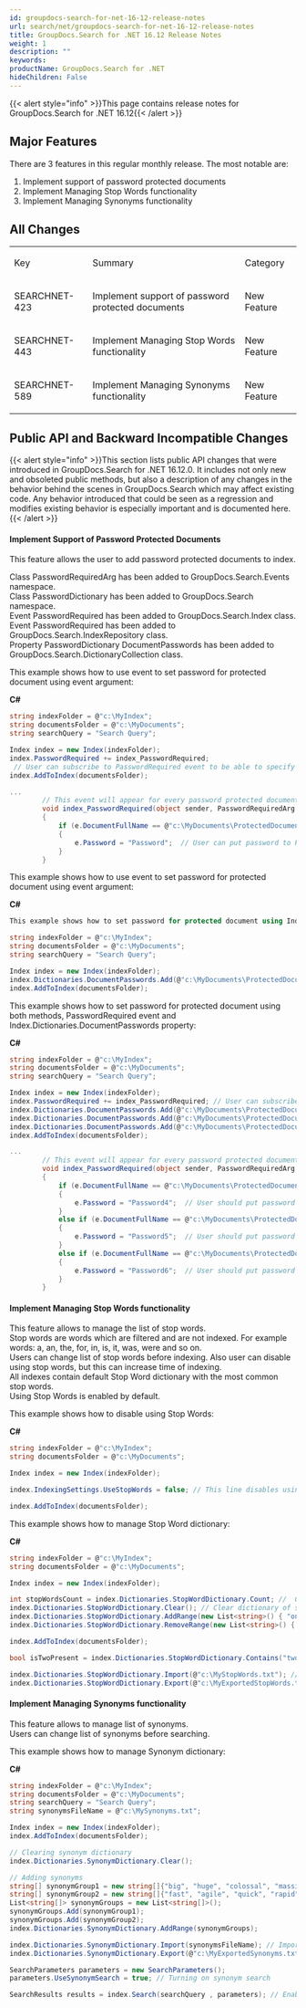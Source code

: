 ```yaml
---
id: groupdocs-search-for-net-16-12-release-notes
url: search/net/groupdocs-search-for-net-16-12-release-notes
title: GroupDocs.Search for .NET 16.12 Release Notes
weight: 1
description: ""
keywords: 
productName: GroupDocs.Search for .NET
hideChildren: False
---
```

{{< alert style="info" >}}This page contains release notes for GroupDocs.Search for .NET 16.12{{< /alert >}}

## Major Features

There are 3 features in this regular monthly release. The most notable are:

1.  Implement support of password protected documents
2.  Implement Managing Stop Words functionality
3.  Implement Managing Synonyms functionality

## All Changes

<table class="confluenceTable"><tbody><tr><td class="confluenceTd"><p>Key</p></td><td class="confluenceTd"><p>Summary</p></td><td class="confluenceTd"><p>Category</p></td></tr><tr><td class="confluenceTd"><p>SEARCHNET-423</p></td><td class="confluenceTd"><p>Implement support of password protected documents</p></td><td class="confluenceTd"><p>New Feature</p></td></tr><tr><td class="confluenceTd"><p>SEARCHNET-443</p></td><td class="confluenceTd"><p>Implement Managing Stop Words functionality</p></td><td class="confluenceTd"><p>New Feature</p></td></tr><tr><td class="confluenceTd"><p>SEARCHNET-589</p></td><td class="confluenceTd"><p>Implement Managing Synonyms functionality</p></td><td class="confluenceTd"><p>New Feature</p></td></tr></tbody></table>

## Public API and Backward Incompatible Changes

{{< alert style="info" >}}This section lists public API changes that were introduced in GroupDocs.Search for .NET 16.12.0. It includes not only new and obsoleted public methods, but also a description of any changes in the behavior behind the scenes in GroupDocs.Search which may affect existing code. Any behavior introduced that could be seen as a regression and modifies existing behavior is especially important and is documented here.{{< /alert >}}

#### Implement Support of Password Protected Documents

This feature allows the user to add password protected documents to index.

Class PasswordRequiredArg has been added to GroupDocs.Search.Events namespace.  
Class PasswordDictionary has been added to GroupDocs.Search namespace.  
Event PasswordRequired has been added to GroupDocs.Search.Index class.  
Event PasswordRequired has been added to GroupDocs.Search.IndexRepository class.  
Property PasswordDictionary DocumentPasswords has been added to GroupDocs.Search.DictionaryCollection class.

This example shows how to use event to set password for protected document using event argument:

**C#**

```csharp
string indexFolder = @"c:\MyIndex";
string documentsFolder = @"c:\MyDocuments";
string searchQuery = "Search Query";

Index index = new Index(indexFolder);
index.PasswordRequired += index_PasswordRequired;
 // User can subscribe to PasswordRequired event to be able to specify a password
index.AddToIndex(documentsFolder);

...
        // This event will appear for every password protected document
        void index_PasswordRequired(object sender, PasswordRequiredArg e)
        {
            if (e.DocumentFullName == @"c:\MyDocuments\ProtectedDocument.doc")
            {
                e.Password = "Password";  // User can put password to Password field of event argument
            }
        }


```

This example shows how to use event to set password for protected document using event argument:

**C#**

```csharp
This example shows how to set password for protected document using Index.Dictionaries.DocumentPasswords property:

string indexFolder = @"c:\MyIndex";
string documentsFolder = @"c:\MyDocuments";
string searchQuery = "Search Query";

Index index = new Index(indexFolder);
index.Dictionaries.DocumentPasswords.Add(@"c:\MyDocuments\ProtectedDocument.doc", "Password"); // User can set passwords for some documents in this property
index.AddToIndex(documentsFolder);

```

This example shows how to set password for protected document using both methods, PasswordRequired event and Index.Dictionaries.DocumentPasswords property:

**C#**

```csharp
string indexFolder = @"c:\MyIndex";
string documentsFolder = @"c:\MyDocuments";
string searchQuery = "Search Query";

Index index = new Index(indexFolder);
index.PasswordRequired += index_PasswordRequired; // User can subscribe to PasswordRequired event to be able to specify a password
index.Dictionaries.DocumentPasswords.Add(@"c:\MyDocuments\ProtectedDocument1.doc", "Password1"); // User can set passwords for some documents in this property
index.Dictionaries.DocumentPasswords.Add(@"c:\MyDocuments\ProtectedDocument2.doc", "Password2"); // User can set passwords for some documents in this property
index.Dictionaries.DocumentPasswords.Add(@"c:\MyDocuments\ProtectedDocument3.doc", "Password3"); // User can set passwords for some documents in this property
index.AddToIndex(documentsFolder);

...
        // This event will appear for every password protected document
        void index_PasswordRequired(object sender, PasswordRequiredArg e)
        {
            if (e.DocumentFullName == @"c:\MyDocuments\ProtectedDocument4.doc")
            {
                e.Password = "Password4";  // User should put password to Password field of event argument
            }
            else if (e.DocumentFullName == @"c:\MyDocuments\ProtectedDocument5.doc")
            {
                e.Password = "Password5";  // User should put password to Password field of event argument
            }
            else if (e.DocumentFullName == @"c:\MyDocuments\ProtectedDocument6.doc")
            {
                e.Password = "Password6";  // User should put password to Password field of event argument
            }
        }

```

#### Implement Managing Stop Words functionality

This feature allows to manage the list of stop words.  
Stop words are words which are filtered and are not indexed. For example words: a, an, the, for, in, is, it, was, were and so on.  
Users can change list of stop words before indexing. Also user can disable using stop words, but this can increase time of indexing.  
All indexes contain default Stop Word dictionary with the most common stop words.  
Using Stop Words is enabled by default.

This example shows how to disable using Stop Words:

**C#**

```csharp
string indexFolder = @"c:\MyIndex";
string documentsFolder = @"c:\MyDocuments";

Index index = new Index(indexFolder);

index.IndexingSettings.UseStopWords = false; // This line disables using stop words and all of the words in documents will be indexed

index.AddToIndex(documentsFolder);

```

This example shows how to manage Stop Word dictionary:

**C#**

```csharp
string indexFolder = @"c:\MyIndex";
string documentsFolder = @"c:\MyDocuments";

Index index = new Index(indexFolder);

int stopWordsCount = index.Dictionaries.StopWordDictionary.Count; //  Get count of stop words
index.Dictionaries.StopWordDictionary.Clear(); // Clear dictionary of stop words
index.Dictionaries.StopWordDictionary.AddRange(new List<string>() { "one", "Two", "three" }); // Add several stop words to dictionary. Words are case insensitive.
index.Dictionaries.StopWordDictionary.RemoveRange(new List<string>() { "one", "three" }); //  Remove stop words from dictionary. Words which are absent will be ignored.

index.AddToIndex(documentsFolder);

bool isTwoPresent = index.Dictionaries.StopWordDictionary.Contains("two");

index.Dictionaries.StopWordDictionary.Import(@"c:\MyStopWords.txt"); // Import stop words from file. Existing stop words are staying.
index.Dictionaries.StopWordDictionary.Export(@"c:\MyExportedStopWords.txt"); // Export stop words to file


```

#### Implement Managing Synonyms functionality

This feature allows to manage list of synonyms.  
Users can change list of synonyms before searching.

This example shows how to manage Synonym dictionary:

**C#**

```csharp
string indexFolder = @"c:\MyIndex";
string documentsFolder = @"c:\MyDocuments";
string searchQuery = "Search Query";
string synonymsFileName = @"c:\MySynonyms.txt";

Index index = new Index(indexFolder);
index.AddToIndex(documentsFolder);

// Clearing synonym dictionary
index.Dictionaries.SynonymDictionary.Clear();

// Adding synonyms
string[] synonymGroup1 = new string[]{"big", "huge", "colossal", "massive" };
string[] synonymGroup2 = new string[]{"fast", "agile", "quick", "rapid", "swift" };
List<string[]> synonymGroups = new List<string[]>();
synonymGroups.Add(synonymGroup1);
synonymGroups.Add(synonymGroup2);
index.Dictionaries.SynonymDictionary.AddRange(synonymGroups);

index.Dictionaries.SynonymDictionary.Import(synonymsFileName); // Import synonyms from file. Existing synonyms are staying.
index.Dictionaries.SynonymDictionary.Export(@"c:\MyExportedSynonyms.txt"); // Export synonyms to file

SearchParameters parameters = new SearchParameters();
parameters.UseSynonymSearch = true; // Turning on synonym search

SearchResults results = index.Search(searchQuery , parameters); // Enable synonym search in parameters

```
